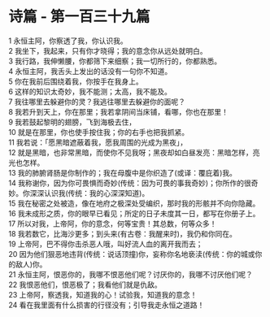 # 诗篇 - 第一百三十九篇
  
 1 永恒主阿，你察透了我，你认识我。  
 2 我坐下，我起来，只有你才晓得；我的意念你从远处就明白。  
 3 我行路，我伸懒腰，你都筛下来细察；我一切所行的，你都熟悉。  
 4 永恒主阿，我舌头上发出的话没有一句你不知道。  
 5 你在我前后围绕着我，你按手在我身上。  
 6 这样的知识太奇妙，我不能测；太高，我不能及。  
 7 我往哪里去躲避你的灵？我逃往哪里去躲避你的面呢？  
 8 我若升到天上，你在那里；我若拿阴间当床铺，看哪，你也在那里！  
 9 我若鼓起黎明的翅膀，飞到海极去住，  
 10 就是在那里，你也使手按住我；你的右手也把我抓紧。  
 11 我若说：「愿黑暗遮蔽着我，愿我周围的光成为黑夜」，  
 12 就是黑暗，也非常黑暗，而使你不见我呀；黑夜却如白昼发亮：黑暗怎样，亮光也怎样。  
 13 我的肺腑肾肠是你制作的；我在母腹中是你织造了(或译：覆庇着)我。  
 14 我称谢你，因为你可畏惧而奇妙(传统：因为可畏的事我奇妙)；你所作的很奇妙。你深深认识我(传统：我的心深深知道)。  
 15 我在秘密之处被造，像在地府之极深处受编织，那时我的形骸并不向你隐藏。  
 16 我未成形之质，你的眼早已看见；所定的日子未度其一日，都写在你册子上。  
 17 所以对我，上帝阿，你的意念，何等宝贵！其总数，何等众多！  
 18 我若数它，比海沙更多；到头来(有古卷：我醒来时)，我仍和你同在。  
 19 上帝阿，巴不得你击杀恶人哦，叫好流人血的离开我而去；  
 20 因为他们狠恶地违背(传统：说话顶撞)你，妄称你名地亵渎(传统：你的城或你的敌人)你。  
 21 永恒主阿，恨恶你的，我哪不恨恶他们呢？讨厌你的，我哪不讨厌他们呢？  
 22 我恨恶他们，恨恶极了；我看他们就是仇敌。  
 23 上帝阿，察透我，知道我的心！试验我，知道我的意念！  
 24 看在我里面有什么损害的行径没有；引导我走永恒之道路！